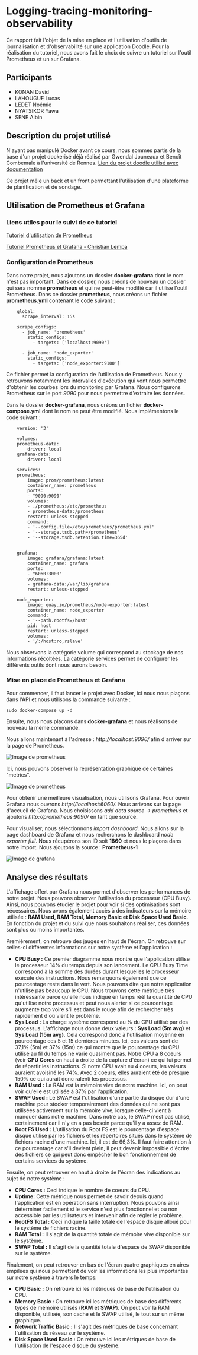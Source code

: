 # **Logging-tracing-monitoring-observability**

Ce rapport fait l'objet de la mise en place et l'utilisation d'outils de journalisation et d'observabilité sur une application Doodle. Pour la réalisation du tutoriel, nous avons fait le choix de suivre un tutoriel sur l'outil Prometheus et un sur Grafana.

## Participants
- KONAN David
- LAHOUGUE Lucas 
- LEDET Noémie 
- NYATSIKOR Yawa  
- SENE Albin 

 
## Description du projet utilisé

N'ayant pas manipulé Docker avant ce cours, nous sommes partis de la base d'un projet dockerisé déjà réalisé par Gwendal Jouneaux et Benoît Combemale à l'université de Rennes. 
[Lien du projet doodle utilisé avec documentation](https://github.com/nledet/DevOps)

Ce projet mêle un back et un front permettant l'utilisation d'une plateforme de planification et de sondage. 

## Utilisation de Prometheus et Grafana

### Liens utiles pour le suivi de ce tutoriel

[Tutoriel d'utilisation de Prometheus](https://prometheus.io/docs/prometheus/latest/getting_started/)

[Tutoriel Prometheus et Grafana - Christian Lempa](https://www.youtube.com/watch?v=9TJx7QTrTyo)

### Configuration de Prometheus 
Dans notre projet, nous ajoutons un dossier **docker-grafana** dont le nom n'est pas important. Dans ce dossier, nous créons de nouveau un dossier qui sera nommé **prometheus** et qui ne peut-être modifié car il utilise l'outil Prometheus. Dans ce dossier **prometheus**, nous créons un fichier **prometheus.yml** contenant le code suivant :

```
    global:
      scrape_interval: 15s 
    
    scrape_configs:
      - job_name: 'prometheus'
        static_configs:
          - targets: ['localhost:9090']

      - job_name: 'node_exporter'
        static_configs:
          - targets: ['node_exporter:9100']
```

Ce fichier permet la configuration de l'utilisation de Prometheus. Nous y retrouvons notamment les intervalles d'exécution qui vont nous permettre d'obtenir les courbes lors du monitoring par Grafana. Nous configurons Prometheus sur le port *9090* pour nous permettre d'extraire les données. 

Dans le dossier **docker-grafana**, nous créons un fichier **docker-compose.yml** dont le nom ne peut être modifié. Nous implémentons le code suivant :

```
    version: '3'

    volumes:
    prometheus-data:
        driver: local
    grafana-data:
        driver: local

    services:
    prometheus:
        image: prom/prometheus:latest
        container_name: prometheus
        ports:
        - "9090:9090"
        volumes:
        - ./prometheus:/etc/prometheus
        - prometheus-data:/prometheus
        restart: unless-stopped
        command:
        - '--config.file=/etc/prometheus/prometheus.yml'
        - '--storage.tsdb.path=/prometheus'
        - '--storage.tsdb.retention.time=365d'


    grafana:
        image: grafana/grafana:latest
        container_name: grafana
        ports:
        - "6060:3000"
        volumes:
        - grafana-data:/var/lib/grafana
        restart: unless-stopped

    node_exporter:
        image: quay.io/prometheus/node-exporter:latest
        container_name: node_exporter
        command:
        - '--path.rootfs=/host'
        pid: host
        restart: unless-stopped
        volumes:
        - '/:/host:ro,rslave'
```

Nous observons la catégorie volume qui correspond au stockage de nos informations récoltées. La catégorie services permet de configurer les différents outils dont nous aurons besoin. 

### Mise en place de Prometheus et Grafana
Pour commencer, il faut lancer le projet avec Docker, ici nous nous plaçons dans l'API et nous utilisons la commande suivante : 

`sudo docker-compose up -d`

Ensuite, nous nous plaçons dans **docker-grafana** et nous réalisons de nouveau la même commande. 

Nous allons maintenant à l'adresse : *http://localhost:9090/* afin d'arriver sur la page de Prometheus. 

![Image de prometheus](prometheus.png)

Ici, nous pouvons observer la représentation graphique de certaines "metrics". 

![Image de prometheus](pro.png)

Pour obtenir une meilleure visualisation, nous utilisons Grafana. Pour ouvrir Grafana nous ouvrons *http://localhost:6060/*. Nous arrivons sur la page d'accueil de Grafana. Nous choisissons *add data source -> prometheus* et ajoutons *http://prometheus:9090/* en tant que source. 

Pour visualiser, nous sélectionnons *import dashboard*. Nous allons sur la page dashboard de Grafana et nous recherchons le dashboard *node exporter full*. Nous récupérons son ID soit **1860** et nous le plaçons dans notre import. Nous ajoutons la source : **Prometheus-1** 

![Image de grafana](grafana.png)

## Analyse des résultats

L'affichage offert par Grafana nous permet d'observer les performances de notre projet. Nous pouvons observer l'utilisation du processeur (CPU Busy). Ainsi, nous pouvons étudier le projet pour voir si des optimisations sont nécessaires. Nous avons également accès à des indicateurs sur la mémoire utilisée : **RAM Used, RAM Total, Memory Basic et Disk Space Used Basic**. En fonction du projet et du suivi que nous souhaitons réaliser, ces données sont plus ou moins importantes.

Premièrement, on retrouve des jauges en haut de l'écran. On retrouve sur celles-ci différentes informations sur notre système et l'application :

- **CPU Busy :** Ce premier diagramme nous montre que l'application utilise le processeur 14% du temps depuis son lancement. Le CPU Busy Time correspond à la somme des durées durant lesquelles le processeur exécute des instructions. Nous remarquons également que ce pourcentage reste dans le vert. Nous pouvons dire que notre application n'utilise pas beaucoup le CPU. Nous trouvons cette métrique  très intéressante parce qu'elle nous indique en temps réél la quantité de CPU qu'utilise notre processus et peut nous alerter si ce pourcentage augmente trop voire s'il est dans le rouge afin de rechercher très rapidement d'où vient le problème.
- **Sys Load :** La charge système correspond au % du CPU utilisé par des processus. L'affichage nous donne deux valeurs : **Sys Load (5m avg)** et **Sys Load (15m avg)**. Cela correspond donc à l'utilisation moyenne en pourcentage ces 5 et 15 dernières minutes. Ici, ces valeurs sont de 37,1% (5m) et 37% (15m) ce qui montre que le pourcentage du CPU utilisé au fil du temps ne varie quasiment pas. Notre CPU a 8 coeurs (voir **CPU Cores** en haut à droite de la capture d'écran) ce qui lui permet de répartir les instructions. Si notre CPU avait eu 4 coeurs, les valeurs auraient avoisiné les 74%. Avec 2 coeurs, elles auraient été de presque 150% ce qui aurait donc ralenti les processus.
- **RAM Used :** La RAM est la mémoire vive de notre machine. Ici, on peut voir qu'elle est utilisée à 37% par l'application.
- **SWAP Used :** Le SWAP est l'utilisation d'une partie du disque dur d'une machine pour stocker temporairement des données qui ne sont pas utilisées activement sur la mémoire vive, lorsque celle-ci vient à manquer dans notre machine. Dans notre cas, le SWAP n'est pas utilisé, certainement car il n'y en a pas besoin parce qu'il y a assez de RAM. 
- **Root FS Used :** L'utilisation du Root FS est le pourcentage d'espace disque utilisé par les fichiers et les répertoires situés dans le système de fichiers racine d'une machine. Ici, il est de 66,3%. Il faut faire attention à ce pourcentage car s'il devient plein, il peut devenir impossible d'écrire des fichiers ce qui peut donc empêcher le bon fonctionnement de certains services du système.

Ensuite, on peut retrouver en haut à droite de l'écran des indications au sujet de notre système :

- **CPU Cores :** Ceci indique le nombre de coeurs du CPU.
- **Uptime:** Cette métrique nous permet de savoir depuis quand l'application est en opération sans interruption. Nous pouvons ainsi déterminer facilement si le service n'est plus fonctionnel et ou non accessible par les utilisateurs et intervenir afin de régler le problème.
- **RootFS Total :** Ceci indique la taille totale de l'espace disque alloué pour le système de fichiers racine.
- **RAM Total :** Il s'agit de la quantité totale de mémoire vive disponible sur le système.
- **SWAP Total :** Il s'agit de la quantité totale d'espace de SWAP disponible sur le système.

Finalement, on peut retrouver en bas de l'écran quatre graphiques en aires empilées qui nous permettent de voir les informations les plus importantes sur notre système à travers le temps:

- **CPU Basic :** On retrouve ici les métriques de base de l'utilisation du CPU.
- **Memory Basic :** On retrouve ici les métriques de base des différents types de mémoire utilisés (**RAM** et **SWAP**). On peut voir la RAM disponible, utilisée, son cache et le SWAP utilisé, le tout sur un même graphique.
- **Network Traffic Basic :** Il s'agit des métriques de base concernant l'utilisation du réseau sur le système.
- **Disk Space Used Basic :** On retrouve ici les métriques de base de l'utilisation de l'espace disque du système.
